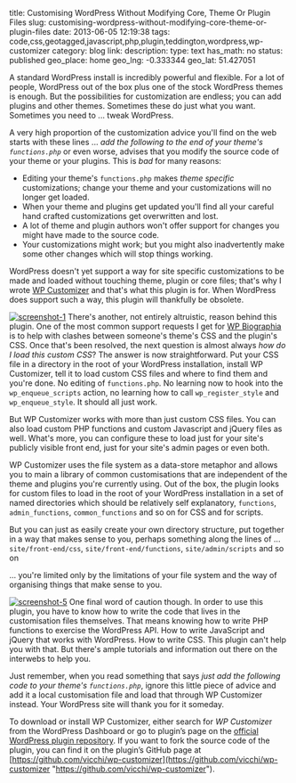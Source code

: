 title: Customising WordPress Without Modifying Core, Theme Or Plugin Files
slug: customising-wordpress-without-modifying-core-theme-or-plugin-files
date: 2013-06-05 12:19:38
tags: code,css,geotagged,javascript,php,plugin,teddington,wordpress,wp-customizer
category: blog
link: 
description: 
type: text
has_math: no
status: published
geo_place: home
geo_lng: -0.333344
geo_lat: 51.427051

A standard WordPress install is incredibly powerful and flexible. For a lot of people, WordPress out of the box plus one of the stock WordPress themes is enough. But the possibilities for customization are endless; you can add plugins and other themes. Sometimes these do just what you want. Sometimes you need to ... tweak WordPress.

A very high proportion of the customization advice you'll find on the web starts with these lines ... *add the following to the end of your theme's `functions.php`* or even worse, advises that you modify the source code of your theme or your plugins. This is *bad* for many reasons:


* Editing your theme's `functions.php` makes *theme specific* customizations; change your theme and your customizations will no longer get loaded.
* When your theme and plugins get updated you'll find all your careful hand crafted customizations get overwritten and lost.
* A lot of theme and plugin authors won't offer support for changes you might have made to the source code.
* Your customizations might work; but you might also inadvertently make some other changes which will stop things working.


WordPress doesn't yet support a way for site specific customizations to be made and loaded without touching theme, plugin or core files; that's why I wrote [WP Customizer](/pages/codeage/wp-customizer/ "/pages/codeage/wp-customizer/") and that's what this plugin is for. When WordPress does support such a way, this plugin will thankfully be obsolete.

<!-- TEASER_END -->

[![screenshot-1](/wp-content/uploads/2013/06/screenshot-1.jpg)](/wp-content/uploads/2013/06/screenshot-1.jpg "/wp-content/uploads/2013/06/screenshot-1.jpg")
There's another, not entirely altruistic, reason behind this plugin. One of the most common support requests I get for [WP Biographia](/pages/codeage/wp-biographia/ "/pages/codeage/wp-biographia/") is to help with clashes between someone's theme's CSS and the plugin's CSS. Once that's been resolved, the next question is almost always *how do I load this custom CSS*? The answer is now straightforward. Put your CSS file in a directory in the root of your WordPress installation, install WP Customizer, tell it to load custom CSS files and where to find them and you're done. No editing of `functions.php`. No learning now to hook into the `wp_enqueue_scripts` action, no learning how to call `wp_register_style` and `wp_enqueue_style`. It should all just work.


But WP Customizer works with more than just custom CSS files. You can also load custom PHP functions and custom Javascript and jQuery files as well. What's more, you can configure these to load just for your site's publicly visible front end, just for your site's admin pages or even both.


WP Customizer uses the file system as a data-store metaphor and allows you to main a library of common customisations that are independent of the theme and plugins you're currently using. Out of the box, the plugin looks for custom files to load in the root of your WordPress installation in a set of named directories which should be relatively self explanatory, `functions`, `admin_functions`, `common_functions` and so on for CSS and for scripts.


But you can just as easily create your own directory structure, put together in a way that makes sense to you, perhaps something along the lines of ... `site/front-end/css`, `site/front-end/functions`, `site/admin/scripts` and so on


... you're limited only by the limitations of your file system and the way of organising things that make sense to you.


[![screenshot-5](/wp-content/uploads/2013/06/screenshot-5.jpg)](/wp-content/uploads/2013/06/screenshot-5.jpg "/wp-content/uploads/2013/06/screenshot-5.jpg")
One final word of caution though. In order to use this plugin, you have to know how to write the code that lives in the customisation files themselves. That means knowing how to write PHP functions to exercise the WordPress API. How to write JavaScript and jQuery that works with WordPress. How to write CSS. This plugin can't help you with that. But there's ample tutorials and information out there on the interwebs to help you.


Just remember, when you read something that says *just add the following code to your theme's `functions.php`*, ignore this little piece of advice and add it a local customisation file and load that through WP Customizer instead. Your WordPress site will thank you for it someday.


To download or install WP Customizer, either search for *WP Customize*r from the WordPress Dashboard or go to plugin’s page on the [official WordPress plugin repository](https://wordpress.org/plugins/wp-customizer/ "https://wordpress.org/plugins/wp-customizer/"). If you want to fork the source code of the plugin, you can find it on the plugin’s GitHub page at [https://github.com/vicchi/wp-customizer](https://github.com/vicchi/wp-customizer "https://github.com/vicchi/wp-customizer").





